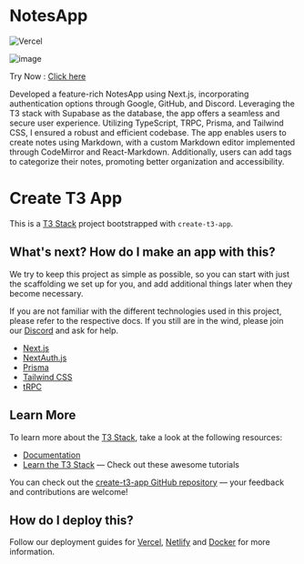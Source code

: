 # NotesApp

![Vercel](https://therealsujitk-vercel-badge.vercel.app/?app=notes-app-tuo1)

![image](https://github.com/sohan9819/notes_app/assets/64985447/5892c18e-7b3f-49d2-96ab-82a285dc29a1)

Try Now : [Click here](https://notes-app-tuo1.vercel.app/)

Developed a feature-rich NotesApp using Next.js, incorporating authentication options through Google, GitHub, and Discord. Leveraging the T3 stack with Supabase as the database, the app offers a seamless and secure user experience. Utilizing TypeScript, TRPC, Prisma, and Tailwind CSS, I ensured a robust and efficient codebase. The app enables users to create notes using Markdown, with a custom Markdown editor implemented through CodeMirror and React-Markdown. Additionally, users can add tags to categorize their notes, promoting better organization and accessibility.

# Create T3 App

This is a [T3 Stack](https://create.t3.gg/) project bootstrapped with `create-t3-app`.

## What's next? How do I make an app with this?

We try to keep this project as simple as possible, so you can start with just the scaffolding we set up for you, and add additional things later when they become necessary.

If you are not familiar with the different technologies used in this project, please refer to the respective docs. If you still are in the wind, please join our [Discord](https://t3.gg/discord) and ask for help.

- [Next.js](https://nextjs.org)
- [NextAuth.js](https://next-auth.js.org)
- [Prisma](https://prisma.io)
- [Tailwind CSS](https://tailwindcss.com)
- [tRPC](https://trpc.io)

## Learn More

To learn more about the [T3 Stack](https://create.t3.gg/), take a look at the following resources:

- [Documentation](https://create.t3.gg/)
- [Learn the T3 Stack](https://create.t3.gg/en/faq#what-learning-resources-are-currently-available) — Check out these awesome tutorials

You can check out the [create-t3-app GitHub repository](https://github.com/t3-oss/create-t3-app) — your feedback and contributions are welcome!

## How do I deploy this?

Follow our deployment guides for [Vercel](https://create.t3.gg/en/deployment/vercel), [Netlify](https://create.t3.gg/en/deployment/netlify) and [Docker](https://create.t3.gg/en/deployment/docker) for more information.
